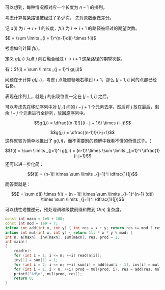 可以想到，每种情况都对应一个长度为 $n - 1$ 的排列。

考虑计算每条路径被经过了多少次， 先对原数组做差分。

记 $d(i)$ 为 $i \to i + 1$ 的长度，$f(i)$ 为 $i \to i + 1$ 的路径被经过的期望次数。

$E = \sum \limits _{i = 1}^{n-1}d(i) \times f(i)$

考虑如何计算 $f(i)$。

定义 $g(j,i)$ 为点 $j$ 向右融合经过 $i \to i + 1$ 这条路径的期望次数。

有：$f(i) = \sum \limits _{j = 1}^i g(j,i)$

问题在于计算 $g(j,i)$，考虑 $j$ 点能顺畅地右移到 $i + 1$，那么 $[j + 1,i]$ 间的点都已经右移。

表现在序列上，就是 $j$ 的出现位置一定在 $[j + 1,i]$ 之后。

可以考虑先在移动序列中对 $[j,i]$ 间的 $i - j + 1$ 个元素去序，然后将 $j$ 放在最后，剩余 $i - j$ 个元素进行全排列，放回原序列中。

$$g(j,i) = \dfrac{(n-1)!}{(i - j + 1)!} \times (i-j)!$$

$$g(j,i) = \dfrac{(n-1)!}{i-j+1}$$
这样就较为简单地推出了 $g(j,i)$，而不需要别的题解中我看不懂的奇怪式子。(

$$f(i) = \sum \limits _{j=1}^i g(j,i) = (n-1)! \times \sum \limits _{j=1}^i \dfrac{1}{i-j+1}$$
还可以进一步化简：

$$f(i) = (n-1)! \times \sum \limits _{j=1}^i \dfrac{1}{j}$$

而答案就是：

$$E = \sum d(i) \times f(i) = (n - 1)! \times \sum \limits _{i=1}^{n-1} (d(i) \times \sum \limits _{j=1}^i \dfrac{1}{j})$$

可以线性递推逆元，预处理调和级数前缀和做到 $O(n)$ 复杂度。

```cpp
const int maxn = 1e5 + 100;
const int mod = 1e9 + 7;
inline int add(int x, int y) { int res = x + y; return res >= mod ? res - mod : res; }
inline int mul(int x, int y) { return 1ll * x * y % mod; }
int n, a[maxn], inv[maxn], sum[maxn], res, prod = 1;
int main()
{
    read(n);
    for (int i = 1; i <= n; ++i) read(a[i]);
    inv[1] = sum[1] = 1;
    for (int i = 2; i <= n; ++i) sum[i] = add(sum[i - 1], inv[i] = mul(inv[mod % i], mod - mod / i));
    for (int i = 1; i < n; ++i) prod = mul(prod, i), res = add(res, mul(a[i + 1] - a[i], sum[i]));
    printf("%d\n", mul(prod, res));
    return 0;
}
```
